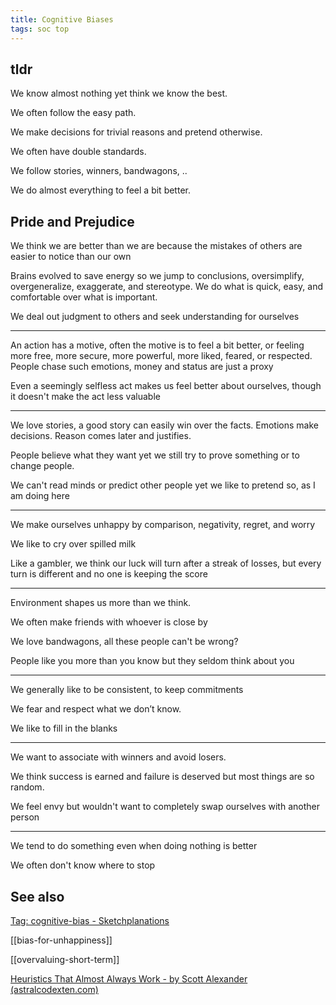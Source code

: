 ```yaml
---
title: Cognitive Biases
tags: soc top
---
```




## tldr

We know almost nothing yet think we know the best. 

We often follow the easy path. 

We make decisions for trivial reasons and pretend otherwise. 

We often have double standards. 

We follow stories, winners, bandwagons, .. 

We do almost everything to feel a bit better. 

## Pride and Prejudice 

We think we are better than we are because the mistakes of others are easier to notice than our own

Brains evolved to save energy so we jump to conclusions, oversimplify, overgeneralize, exaggerate, and stereotype. We do what is quick, easy, and comfortable over what is important.

We deal out judgment to others and seek understanding for ourselves

---

An action has a motive, often the motive is to feel a bit better, or feeling more free, more secure, more powerful, more liked, feared, or respected. People chase such emotions, money and status are just a proxy 

Even a seemingly selfless act makes us feel better about ourselves, though it doesn't make the act less valuable 

---

We love stories, a good story can easily win over the facts. Emotions make decisions. Reason comes later and justifies.

People believe what they want yet we still try to prove something or to change people. 

We can't read minds or predict other people yet we like to pretend so, as I am doing here  

---


We make ourselves unhappy by comparison, negativity, regret, and worry

We like to cry over spilled milk

Like a gambler, we think our luck will turn after a streak of losses, but every turn is different and no one is keeping the score 

---

Environment shapes us more than we think.

We often make friends with whoever is close by

We love bandwagons, all these people can't be wrong?

People like you more than you know but they seldom think about you 

---

We generally like to be consistent, to keep commitments

We fear and respect what we don’t know.

We like to fill in the blanks 

---

We want to associate with winners and avoid losers.

We think success is earned and failure is deserved but most things are so random. 

We feel envy but wouldn't want to completely swap ourselves with another person

---

We tend to do something even when doing nothing is better

We often don't know where to stop

## See also

[Tag: cognitive-bias - Sketchplanations](https://sketchplanations.com/tags/cognitive-bias)

[[bias-for-unhappiness]]

[[overvaluing-short-term]]

[Heuristics That Almost Always Work - by Scott Alexander (astralcodexten.com)](https://www.astralcodexten.com/p/heuristics-that-almost-always-work)